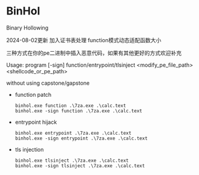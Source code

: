 # BinHol
Binary Hollowing

2024-08-02更新 加入证书表处理 function模式动态适配函数大小

三种方式在你的pe二进制中插入恶意代码，如果有其他更好的方式欢迎补充

Usage: program [-sign] function/entrypoint/tlsinject <modify_pe_file_path> <shellcode_or_pe_path>

without using capstone/gapstone


- function patch

  ```
  binhol.exe function .\7za.exe .\calc.text
  binhol.exe -sign function .\7za.exe .\calc.text
  ```

- entrypoint hijack

  ```
  binhol.exe entrypoint .\7za.exe .\calc.text
  binhol.exe -sign entrypoint .\7za.exe .\calc.text
  ```

- tls injection

  ```
  binhol.exe tlsinject .\7za.exe .\calc.text
  binhol.exe -sign tlsinject .\7za.exe .\calc.text
  ```
